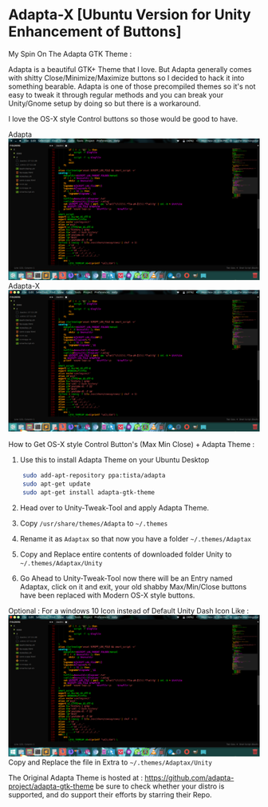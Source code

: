 # Adapta-X [Ubuntu Version for Unity Enhancement of Buttons]
My Spin On The Adapta GTK Theme :

Adapta is a beautiful GTK+ Theme that I love. But Adapta generally comes with shitty Close/Minimize/Maximize buttons so I decided to hack it into something bearable. Adapta is one of those precompiled themes so it's not easy to tweak it through regular methods and you can break your Unity/Gnome setup by doing so but there is a workaround.

I love the OS-X style Control buttons so those would be good to have.

Adapta
![Alt text](https://raw.githubusercontent.com/himanshuxd/Adapta-X/master/Screenshot%20from%202017-11-20%2016-06-30.png "Adapta GTK+")
Adapta-X
![Alt text](https://raw.githubusercontent.com/himanshuxd/Adapta-X/master/Screenshot%20from%202017-11-20%2016-05-44.png "Adapta-X")


How to Get OS-X style Control Button's (Max Min Close) + Adapta Theme :

1) Use this to install Adapta Theme on your Ubuntu Desktop
```Bash
    sudo add-apt-repository ppa:tista/adapta
    sudo apt-get update
    sudo apt-get install adapta-gtk-theme
```

2) Head over to Unity-Tweak-Tool and apply Adapta Theme.

3) Copy `/usr/share/themes/Adapta` to `~/.themes`

4) Rename it as `Adaptax` so that now you have a folder `~/.themes/Adaptax`

5) Copy and Replace entire contents of downloaded folder Unity to `~/.themes/Adaptax/Unity`

6) Go Ahead to Unity-Tweak-Tool now there will be an Entry named Adaptax, click on it and exit, your old shabby Max/Min/Close buttons have been replaced with Modern OS-X style buttons.

Optional : For a windows 10 Icon instead of Default Unity Dash Icon Like :
![Alt text](https://raw.githubusercontent.com/himanshuxd/Adapta-X/master/Screenshot%20from%202017-11-20%2016-06-48.png "Unity Dash Changed")
Copy and Replace the file in Extra to `~/.themes/Adaptax/Unity`

The Original Adapta Theme is hosted at : https://github.com/adapta-project/adapta-gtk-theme be sure to check whether your distro is supported, and do support their efforts by starring their Repo.
